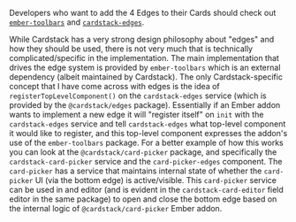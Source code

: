 Developers who want to add the 4 Edges to their Cards should check out [`ember-toolbars`](https://github.com/cardstack/ember-toolbars/) and [`cardstack-edges`](https://github.com/cardstack/cardstack/tree/v0.14.49/packages/edges).

While Cardstack has a very strong design philosophy about "edges" and how they should be used, there is not very much that is technically complicated/specific in the implementation.
The main implementation that drives the edge system is provided by `ember-toolbars` which is an external dependency (albeit maintained by Cardstack). The only Cardstack-specific concept that I have come across with edges is the idea of `registerTopLevelComponent()` on the `cardstack-edges` service (which is provided by the `@cardstack/edges` package).
Essentially if an Ember addon wants to implement a new edge it will "register itself" on `init` with the `cardstack-edges` service and tell `cardstack-edges` what top-level component it would like to register, and this top-level component expresses the addon's use of the `ember-toolbars` package.
For a better example of how this works you can look at the `@cardstack/card-picker` package, and specifically the `cardstack-card-picker` service and the `card-picker-edges` component.
The `card-picker` has a service that maintains internal state of whether the `card-picker` UI (via the bottom edge) is active/visible.
This `card-picker` service can be used in and editor (and is evident in the `cardstack-card-editor` field editor in the same package) to open and close the bottom edge based on the internal logic of `@cardstack/card-picker` Ember addon.
